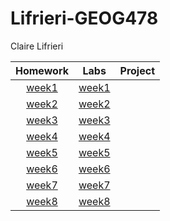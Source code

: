# Lifrieri-GEOG478
Claire Lifrieri

| Homework | Labs | Project |
| :------: |:----:| :------:|
| [week1](homework/week1)| [week1](labs/week1) |  |
| [week2](homework/week2)| [week2](labs/week2) |  |
| [week3](homework/week3)| [week3](labs/week3) |  |
| [week4](homework/week4)| [week4](labs/week4) |  |
| [week5](homework/week5)| [week5](labs/week5) |  |
| [week6](homework/week6)| [week6](labs/week6) |  |
| [week7](homework/week7)| [week7](labs/week7) |  |
| [week8](homework/week8)| [week8](labs/week8) |  |
